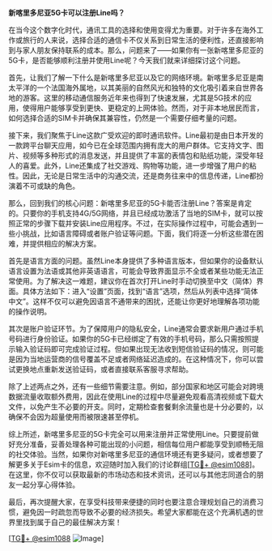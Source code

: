 **新喀里多尼亚5G卡可以注册Line吗？**

在当今这个数字化时代，通讯工具的选择和使用变得尤为重要。对于许多在海外工作或旅行的人来说，选择合适的通信卡不仅关系到日常生活的便利性，还直接影响到与家人朋友保持联系的成本。那么，问题来了——如果你有一张新喀里多尼亚的5G卡，是否能够顺利注册并使用Line呢？今天我们就来详细探讨这个问题。

首先，让我们了解一下什么是新喀里多尼亚以及它的网络环境。新喀里多尼亚是南太平洋的一个法国海外属地，以其美丽的自然风光和独特的文化吸引着来自世界各地的游客。这里的移动通信服务近年来也得到了快速发展，尤其是5G技术的应用，使得用户能够享受到更快、更稳定的上网体验。然而，对于非本地居民而言，如何选择合适的SIM卡并确保其兼容性，仍然是一个需要仔细考量的问题。

接下来，我们聚焦于Line这款广受欢迎的即时通讯软件。Line最初是由日本开发的一款跨平台聊天应用，如今已在全球范围内拥有庞大的用户群体。它支持文字、图片、视频等多种形式的消息发送，并且提供了丰富的表情包和贴纸功能，深受年轻人的喜爱。此外，Line还集成了社交游戏、购物等功能，进一步增强了用户的粘性。因此，无论是日常生活中的沟通交流，还是商务往来中的信息传递，Line都扮演着不可或缺的角色。

那么，回到我们的核心问题：新喀里多尼亚的5G卡能否注册Line？答案是肯定的。只要你的手机支持4G/5G网络，并且已经成功激活了当地的SIM卡，就可以按照正常的步骤下载并安装Line应用程序。不过，在实际操作过程中，可能会遇到一些小挑战，比如语言障碍或者账户验证等问题。下面，我们将逐一分析这些潜在困难，并提供相应的解决方案。

首先是语言方面的问题。虽然Line本身提供了多种语言版本，但如果你的设备默认语言设置为法语或其他非英语语言，可能会导致界面显示不全或者某些功能无法正常使用。为了解决这一难题，建议你在首次打开Line时手动切换至中文（简体）界面。具体方法如下：进入“设置”页面，找到“语言”选项，然后从列表中选择“简体中文”。这样不仅可以避免因语言不通带来的困扰，还能让你更好地理解各项功能的操作说明。

其次是账户验证环节。为了保障用户的隐私安全，Line通常会要求新用户通过手机号码进行身份验证。如果你的5G卡已经绑定了有效的手机号码，那么只需按照提示输入验证码即可完成验证过程。但如果出现无法收到短信验证码的情况，则可能是因为当地运营商的信号覆盖不足或者网络延迟造成的。在这种情况下，你可以尝试更换地点重新发送验证码，或者直接联系客服寻求帮助。

除了上述两点之外，还有一些细节需要注意。例如，部分国家和地区可能会对跨境数据流量收取额外费用，因此在使用Line的过程中尽量避免观看高清视频或下载大文件，以免产生不必要的开支。同时，定期检查套餐剩余流量也是十分必要的，以确保不会因为超量使用而被限速甚至停机。

综上所述，新喀里多尼亚的5G卡完全可以用来注册并正常使用Line。只要提前做好充分准备，妥善处理各种可能出现的小问题，相信每位用户都能享受到顺畅无阻的社交体验。当然，如果你对新喀里多尼亚的通信环境还有更多疑问，或者想要了解更多关于Esim卡的信息，欢迎随时加入我们的讨论群组[[TG💪+ @esim1088](https://t.me/s/esim1088)]。在这里，你不仅可以获取最新的市场动态和技术资讯，还可以与其他志同道合的朋友一起分享心得体验。

最后，再次提醒大家，在享受科技带来便捷的同时也要注意合理规划自己的消费习惯，避免因一时疏忽而导致不必要的经济损失。希望大家都能在这个充满机遇的世界里找到属于自己的最佳解决方案！

[[TG💪+ @esim1088](https://t.me/s/esim1088) ![Image](https://i.postimg.cc/4NQfJmqS/Snipaste-2025-05-13-00-14-12.png)]